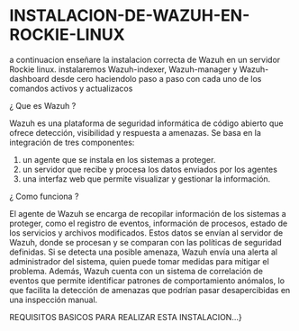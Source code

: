 # INSTALACION-DE-WAZUH-EN-ROCKIE-LINUX
a continuacion enseñare la instalacion correcta de Wazuh en un servidor Rockie linux.
instalaremos Wazuh-indexer, Wazuh-manager y Wazuh-dashboard desde cero haciendolo paso a paso con cada uno de los comandos activos y actualizacos

¿ Que es Wazuh ? 

Wazuh es una plataforma de seguridad informática de código abierto que ofrece detección, visibilidad y respuesta a amenazas. Se basa en la integración de tres componentes:
1) un agente que se instala en los sistemas a proteger.
2) un servidor que recibe y procesa los datos enviados por los agentes
3) una interfaz web que permite visualizar y gestionar la información.

¿ Como funciona ?

El agente de Wazuh se encarga de recopilar información de los sistemas a proteger, como el registro de eventos, información de procesos, estado de los servicios y archivos modificados.
Estos datos se envían al servidor de Wazuh, donde se procesan y se comparan con las políticas de seguridad definidas.
Si se detecta una posible amenaza, Wazuh envía una alerta al administrador del sistema,
quien puede tomar medidas para mitigar el problema. Además, Wazuh cuenta con un sistema de correlación de eventos que permite identificar patrones de comportamiento anómalos, 
lo que facilita la detección de amenazas que podrían pasar desapercibidas en una inspección manual.

REQUISITOS BASICOS PARA REALIZAR ESTA INSTALACION...}


